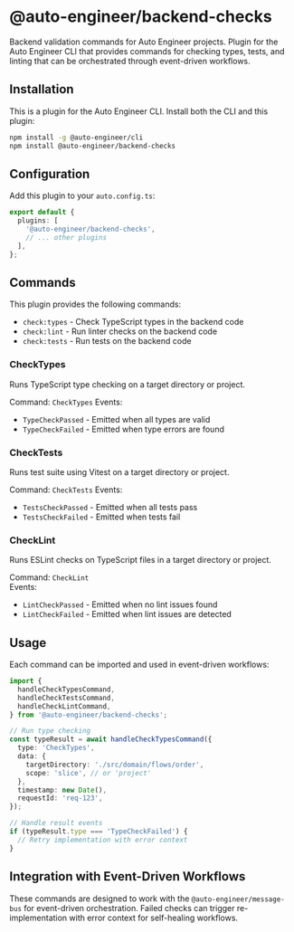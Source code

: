 # @auto-engineer/backend-checks

Backend validation commands for Auto Engineer projects. Plugin for the Auto Engineer CLI that provides commands for checking types, tests, and linting that can be orchestrated through event-driven workflows.

## Installation

This is a plugin for the Auto Engineer CLI. Install both the CLI and this plugin:

```bash
npm install -g @auto-engineer/cli
npm install @auto-engineer/backend-checks
```

## Configuration

Add this plugin to your `auto.config.ts`:

```typescript
export default {
  plugins: [
    '@auto-engineer/backend-checks',
    // ... other plugins
  ],
};
```

## Commands

This plugin provides the following commands:

- `check:types` - Check TypeScript types in the backend code
- `check:lint` - Run linter checks on the backend code
- `check:tests` - Run tests on the backend code

### CheckTypes

Runs TypeScript type checking on a target directory or project.

Command: `CheckTypes`
Events:

- `TypeCheckPassed` - Emitted when all types are valid
- `TypeCheckFailed` - Emitted when type errors are found

### CheckTests

Runs test suite using Vitest on a target directory or project.

Command: `CheckTests`
Events:

- `TestsCheckPassed` - Emitted when all tests pass
- `TestsCheckFailed` - Emitted when tests fail

### CheckLint

Runs ESLint checks on TypeScript files in a target directory or project.

Command: `CheckLint`  
Events:

- `LintCheckPassed` - Emitted when no lint issues found
- `LintCheckFailed` - Emitted when lint issues are detected

## Usage

Each command can be imported and used in event-driven workflows:

```typescript
import {
  handleCheckTypesCommand,
  handleCheckTestsCommand,
  handleCheckLintCommand,
} from '@auto-engineer/backend-checks';

// Run type checking
const typeResult = await handleCheckTypesCommand({
  type: 'CheckTypes',
  data: {
    targetDirectory: './src/domain/flows/order',
    scope: 'slice', // or 'project'
  },
  timestamp: new Date(),
  requestId: 'req-123',
});

// Handle result events
if (typeResult.type === 'TypeCheckFailed') {
  // Retry implementation with error context
}
```

## Integration with Event-Driven Workflows

These commands are designed to work with the `@auto-engineer/message-bus` for event-driven orchestration. Failed checks can trigger re-implementation with error context for self-healing workflows.
